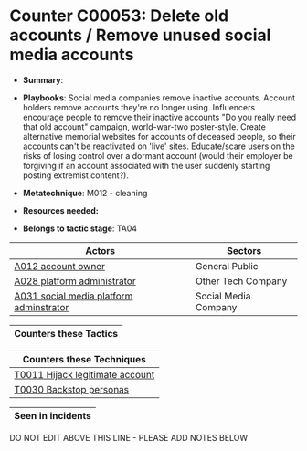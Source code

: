 # Counter C00053: Delete old accounts / Remove unused social media accounts

* **Summary**: 

* **Playbooks**: Social media companies remove inactive accounts. Account holders remove accounts they're no longer using. Influencers encourage people to remove their inactive accounts "Do you really need that old account" campaign, world-war-two poster-style. Create alternative memorial websites for accounts of deceased people, so their accounts can't be reactivated on 'live' sites. Educate/scare users on the risks of losing control over a dormant account (would their employer be forgiving if an account associated with the user suddenly starting posting extremist content?).

* **Metatechnique**: M012 - cleaning

* **Resources needed:** 

* **Belongs to tactic stage**: TA04


| Actors | Sectors |
| ------ | ------- |
| [A012 account owner](../actors/A012.md) | General Public |
| [A028 platform administrator](../actors/A028.md) | Other Tech Company |
| [A031 social media platform adminstrator](../actors/A031.md) | Social Media Company |



| Counters these Tactics |
| ---------------------- |



| Counters these Techniques |
| ------------------------- |
| [T0011 Hijack legitimate account](../techniques/T0011.md) |
| [T0030 Backstop personas](../techniques/T0030.md) |



| Seen in incidents |
| ----------------- |


DO NOT EDIT ABOVE THIS LINE - PLEASE ADD NOTES BELOW